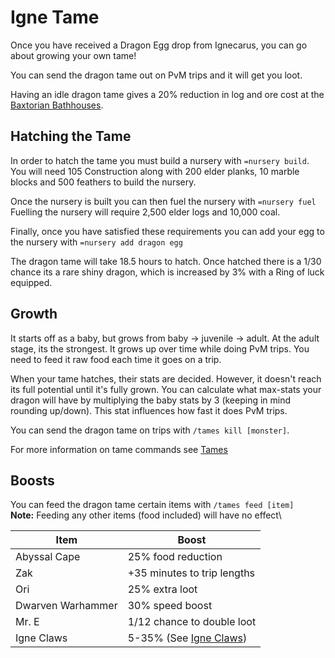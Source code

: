 # Igne Tame

Once you have received a Dragon Egg drop from Ignecarus, you can go about growing your own tame!

You can send the dragon tame out on PvM trips and it will get you loot.

Having an idle dragon tame gives a 20% reduction in log and ore cost at the [Baxtorian Bathhouses](../../minigames/baxtorian-bathhouses.md#boosts).

## Hatching the Tame

In order to hatch the tame you must build a nursery with `=nursery build`.\
You will need 105 Construction along with 200 elder planks, 10 marble blocks and 500 feathers to build the nursery.&#x20;

Once the nursery is built you can then fuel the nursery with `=nursery fuel`\
Fuelling the nursery will require 2,500 elder logs and 10,000 coal.

Finally, once you have satisfied these requirements you can add your egg to the nursery with `=nursery add dragon egg`

The dragon tame will take 18.5 hours to hatch. Once hatched there is a 1/30 chance its a rare shiny dragon, which is increased by 3% with a Ring of luck equipped.

## Growth

It starts off as a baby, but grows from baby -> juvenile -> adult. At the adult stage, its the strongest. It grows up over time while doing PvM trips. You need to feed it raw food each time it goes on a trip.

When your tame hatches, their stats are decided. However, it doesn't reach its full potential until it's fully grown. You can calculate what max-stats your dragon will have by multiplying the baby stats by 3 (keeping in mind rounding up/down). This stat influences how fast it does PvM trips.

You can send the dragon tame on trips with `/tames kill [monster]`.

For more information on tame commands see [Tames](../../custom-items/tames/)

## Boosts

You can feed the dragon tame certain items with `/tames feed [item]`\
**Note:** Feeding any other items (food included) will have no effect\


| Item              | Boost                                                            |
| ----------------- | ---------------------------------------------------------------- |
| Abyssal Cape      | 25% food reduction                                               |
| Zak               | +35 minutes to trip lengths                                      |
| Ori               | 25% extra loot                                                   |
| Dwarven Warhammer | 30% speed boost                                                  |
| Mr. E             | 1/12 chance to double loot                                       |
| Igne Claws        | 5-35% (See [Igne Claws](../../custom-items/tames/igne-claws.md)) |

